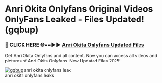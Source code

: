 # Anri Okita Onlyfans Original Videos 0nlyFans Leaked - Files Updated! (gqbup)

<h3>🔴 CLICK HERE 🌐==►► <a href="https://tinyurl.com/2wckxsce" rel="nofollow">Anri Okita Onlyfans Updated Files</a></h3>

Get Anri Okita Onlyfans and all content. Now you can access all videos and pictures of Anri Okita Onlyfans. New Updated Files 2025!

[![gqbup](https://i.imgur.com/AFduVYN.gif)](https://tinyurl.com/2wckxsce)
anri okita onlyfans leak<br>
anri okita onlyfans leaks